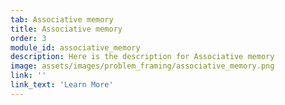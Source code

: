 ```yaml
---
tab: Associative memory
title: Associative memory
order: 3
module_id: associative_memory
description: Here is the description for Associative memory
image: assets/images/problem_framing/associative_memory.png
link: ''
link_text: 'Learn More'
---
```

